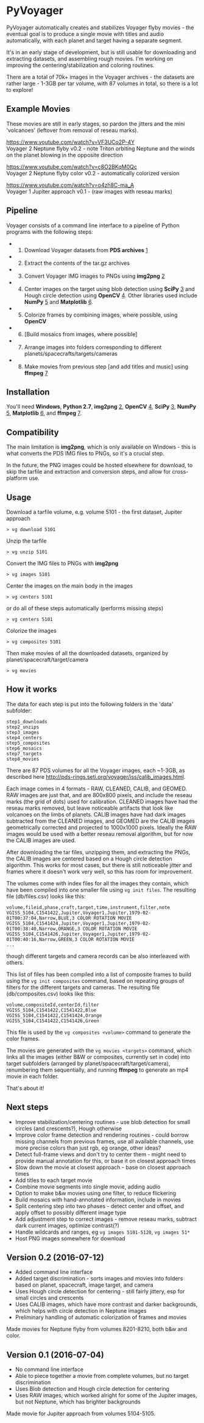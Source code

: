 
PyVoyager
========================================

PyVoyager automatically creates and stabilizes Voyager flyby movies - the eventual goal is to produce a single movie with titles and audio automatically, with each planet and target having a separate segment.

It's in an early stage of development, but is still usable for downloading and extracting datasets, and assembling rough movies. I'm working on improving the centering/stabilization and coloring routines.

There are a total of 70k+ images in the Voyager archives - the datasets are rather large - 1-3GB per tar volume, with 87 volumes in total, so there is a lot to explore! 


Example Movies
----------------------------------------

These movies are still in early stages, so pardon the jitters and the mini 'volcanoes' (leftover from removal of reseau marks). 

https://www.youtube.com/watch?v=VF3UCo2P-4Y  
Voyager 2 Neptune flyby v0.2 - note Triton orbiting Neptune and the winds on the planet blowing in the opposite direction

https://www.youtube.com/watch?v=c8O2BKqM0Qc  
Voyager 2 Neptune flyby color v0.2 - automatically colorized version

https://www.youtube.com/watch?v=o4zh8C-ma_A  
Voyager 1 Jupiter approach v0.1 - (raw images with reseau marks)


Pipeline
----------------------------------------

Voyager consists of a command line interface to a pipeline of Python programs with the following steps: 

* 1. Download Voyager datasets from **PDS archives** [1] 
* 2. Extract the contents of the tar.gz archives
* 3. Convert Voyager IMG images to PNGs using **img2png** [2]
* 4. Center images on the target using blob detection using **SciPy** [3] and Hough circle detection using **OpenCV** [4]. Other libraries used include **NumPy** [5] and **Matplotlib** [6].
* 5. Colorize frames by combining images, where possible, using **OpenCV**
* 6. [Build mosaics from images, where possible]
* 7. Arrange images into folders corresponding to different planets/spacecrafts/targets/cameras
* 8. Make movies from previous step [and add titles and music] using **ffmpeg** [7]


Installation
----------------------------------------

You'll need **Windows**, **Python 2.7**, **img2png** [2], **OpenCV** [4], **SciPy** [3], **NumPy** [5], **Matplotlib** [6], and **ffmpeg** [7]. 


Compatibility
----------------------------------------

The main limitation is **img2png**, which is only available on Windows - this is what converts the PDS IMG files to PNGs, so it's a crucial step.

In the future, the PNG images could be hosted elsewhere for download, to skip the tarfile and extraction and conversion steps, and allow for cross-platform use. 


Usage
----------------------------------------

Download a tarfile volume, e.g. volume 5101 - the first dataset, Jupiter approach

    > vg download 5101
    
Unzip the tarfile

    > vg unzip 5101

Convert the IMG files to PNGs with **img2png**

    > vg images 5101

Center the images on the main body in the images

    > vg centers 5101

or do all of these steps automatically (performs missing steps)

    > vg centers 5101

Colorize the images

    > vg composites 5101

Then make movies of all the downloaded datasets, organized by planet/spacecraft/target/camera

    > vg movies


How it works
----------------------------------------

The data for each step is put into the following folders in the 'data' subfolder: 

    step1_downloads
    step2_unzips
    step3_images
    step4_centers
    step5_composites
    step6_mosaics
    step7_targets
    step8_movies

There are 87 PDS volumes for all the Voyager images, each ~1-3GB, as described here http://pds-rings.seti.org/voyager/iss/calib_images.html. 

Each image comes in 4 formats - RAW, CLEANED, CALIB, and GEOMED. RAW images are just that, and are 800x800 pixels, and include the reseau marks (the grid of dots) used for calibration. CLEANED images have had the reseau marks removed, but leave noticeable artifacts that look like volcanoes on the limbs of planets. CALIB images have had dark images subtracted from the CLEANED images, and GEOMED are the CALIB images geometrically corrected and projected to 1000x1000 pixels. Ideally the RAW images would be used with a better reseau removal algorithm, but for now the CALIB images are used. 

After downloading the tar files, unzipping them, and extracting the PNGs, the CALIB images are centered based on a Hough circle detection algorithm. This works for most cases, but there is still noticeable jitter and frames where it doesn't work very well, so this has room for improvement.

The volumes come with index files for all the images they contain, which have been compiled into one smaller file using `vg init files`. The resulting file (db/files.csv) looks like this:

    volume,fileid,phase,craft,target,time,instrument,filter,note
    VGISS_5104,C1541422,Jupiter,Voyager1,Jupiter,1979-02-01T00:37:04,Narrow,BLUE,3 COLOR ROTATION MOVIE
    VGISS_5104,C1541424,Jupiter,Voyager1,Jupiter,1979-02-01T00:38:40,Narrow,ORANGE,3 COLOR ROTATION MOVIE
    VGISS_5104,C1541426,Jupiter,Voyager1,Jupiter,1979-02-01T00:40:16,Narrow,GREEN,3 COLOR ROTATION MOVIE
    ...

though different targets and camera records can be also interleaved with others.

This list of files has been compiled into a list of composite frames to build using the `vg init composites` command, based on repeating groups of filters for the different targets and cameras. The resulting file (db/composites.csv) looks like this: 

    volume,compositeId,centerId,filter
    VGISS_5104,C1541422,C1541422,Blue
    VGISS_5104,C1541422,C1541424,Orange
    VGISS_5104,C1541422,C1541426,Green

This file is used by the `vg composites <volume>` command to generate the color frames. 

The movies are generated with the `vg movies <targets>` command, which links all the images (either B&W or composites, currently set in code) into target subfolders (arranged by planet/spacecraft/target/camera), renumbering them sequentially, and running **ffmpeg** to generate an mp4 movie in each folder. 

That's about it!


Next steps
----------------------------------------

* Improve stabilization/centering routines - use blob detection for small circles (and crescents?), Hough otherwise
* Improve color frame detection and rendering routines - could borrow missing channels from previous frames, use all available channels, use more precise colors than just rgb, eg orange, other ideas? 
* Detect full-frame views and don't try to center them - might need to provide manual annotation for this, or base it on closest approach times
* Slow down the movie at closest approach - base on closest approach times
* Add titles to each target movie
* Combine movie segments into single movie, adding audio
* Option to make b&w movies using one filter, to reduce flickering
* Build mosaics with hand-annotated information, include in movies
* Split centering step into two phases - detect center and offset, and apply offset to possibly different image type
* Add adjustment step to correct images - remove reseau marks, subtract dark current images, optimize contrast(?)
* Handle wildcards and ranges, eg `vg images 5101-5120`, `vg images 51*`
* Host PNG images somewhere for download


Version 0.2 (2016-07-12)
----------------------------------------
- Added command line interface
- Added target discrimination - sorts images and movies into folders based on planet, spacecraft, image target, and camera
- Uses Hough circle detection for centering - still fairly jittery, esp for small circles and crescents
- Uses CALIB images, which have more contrast and darker backgrounds, which helps with circle detection in Neptune images
- Preliminary handling of automatic colorization of frames and movies

Made movies for Neptune flyby from volumes 8201-8210, both b&w and color.


Version 0.1 (2016-07-04)
----------------------------------------
- No command line interface
- Able to piece together a movie from complete volumes, but no target discrimination
- Uses Blob detection and Hough circle detection for centering
- Uses RAW images, which worked alright for some of the Jupiter images, but not Neptune, which has brighter backgrounds

Made movie for Jupiter approach from volumes 5104-5105. 


[1]: http://pds-rings.seti.org/archives/
[2]: http://www.mmedia.is/bjj/utils/img2png/
[3]: https://www.scipy.org/
[4]: http://docs.opencv.org/3.0-beta/modules/imgproc/doc/feature_detection.html#cv2.HoughCircles
[5]: http://www.numpy.org/
[6]: http://matplotlib.org/
[7]: https://ffmpeg.org/

